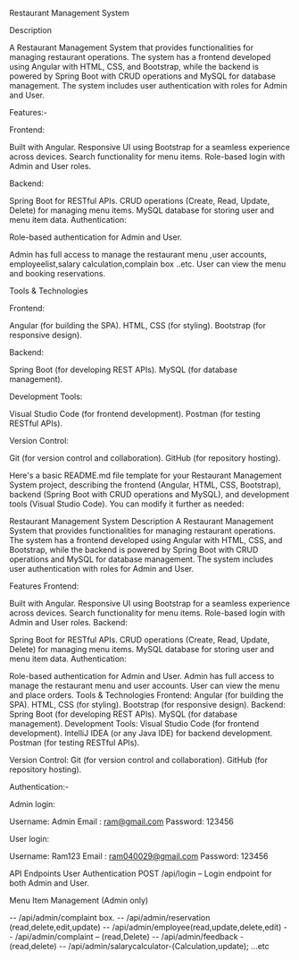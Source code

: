 Restaurant Management System

Description

A Restaurant Management System that provides functionalities for managing restaurant operations. The system has a frontend developed using Angular with HTML, CSS, and Bootstrap, while the backend is powered by Spring Boot with CRUD operations and MySQL for database management. The system includes user authentication with roles for Admin and User.

Features:-

Frontend:

Built with Angular.
Responsive UI using Bootstrap for a seamless experience across devices.
Search functionality for menu items.
Role-based login with Admin and User roles.

Backend:

Spring Boot for RESTful APIs.
CRUD operations (Create, Read, Update, Delete) for managing menu items.
MySQL database for storing user and menu item data.
Authentication:

Role-based authentication for Admin and User.

Admin has full access to manage the restaurant menu ,user accounts, employeelist,salary calculation,complain box ..etc.
User can view the menu and booking reservations.

Tools & Technologies

Frontend:

Angular (for building the SPA).
HTML, CSS (for styling).
Bootstrap (for responsive design).

Backend:

Spring Boot (for developing REST APIs).
MySQL (for database management).

Development Tools:

Visual Studio Code (for frontend development).
Postman (for testing RESTful APIs).

Version Control:

Git (for version control and collaboration).
GitHub (for repository hosting).


Here's a basic README.md file template for your Restaurant Management System project, describing the frontend (Angular, HTML, CSS, Bootstrap), backend (Spring Boot with CRUD operations and MySQL), and development tools (Visual Studio Code). You can modify it further as needed:

Restaurant Management System
Description
A Restaurant Management System that provides functionalities for managing restaurant operations. The system has a frontend developed using Angular with HTML, CSS, and Bootstrap, while the backend is powered by Spring Boot with CRUD operations and MySQL for database management. The system includes user authentication with roles for Admin and User.

Features
Frontend:

Built with Angular.
Responsive UI using Bootstrap for a seamless experience across devices.
Search functionality for menu items.
Role-based login with Admin and User roles.
Backend:

Spring Boot for RESTful APIs.
CRUD operations (Create, Read, Update, Delete) for managing menu items.
MySQL database for storing user and menu item data.
Authentication:

Role-based authentication for Admin and User.
Admin has full access to manage the restaurant menu and user accounts.
User can view the menu and place orders.
Tools & Technologies
Frontend:
Angular (for building the SPA).
HTML, CSS (for styling).
Bootstrap (for responsive design).
Backend:
Spring Boot (for developing REST APIs).
MySQL (for database management).
Development Tools:
Visual Studio Code (for frontend development).
IntelliJ IDEA (or any Java IDE) for backend development.
Postman (for testing RESTful APIs).

Version Control:
Git (for version control and collaboration).
GitHub (for repository hosting).

Authentication:-

Admin login:

Username: Admin
Email : ram@gmail.com
Password: 123456

User login:

Username: Ram123
Email : ram040029@gmail.com
Password: 123456


API Endpoints
User Authentication
POST /api/login – Login endpoint for both Admin and User.

Menu Item Management (Admin only)

-- /api/admin/complaint box.
-- /api/admin/reservation (read,delete,edit,update)
-- /api/admin/employee(read,update,delete,edit)
-- /api/admin/complaint – (read,Delete)
-- /api/admin/feedback -(read,delete)
-- /api/admin/salarycalculator-(Calculation,update);
...etc
